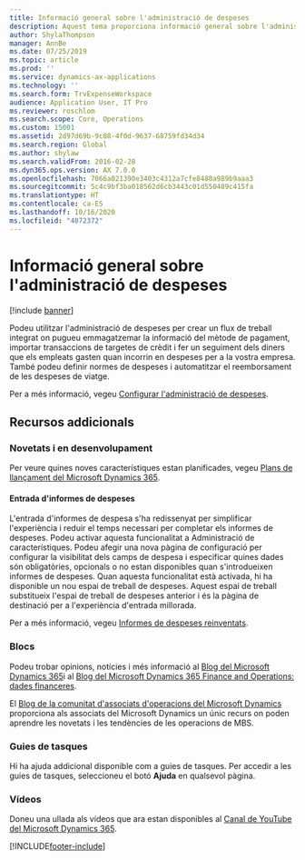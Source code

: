 ```yaml
---
title: Informació general sobre l'administració de despeses
description: Aquest tema proporciona informació general sobre l'administració de despeses i enllaços a recursos addicionals. Podeu utilitzar l'administració de despeses per crear un flux de treball integrat on pugueu emmagatzemar la informació del mètode de pagament, importar transaccions de targetes de crèdit i fer un seguiment dels diners que els empleats gasten quan incorrin en despeses per a la vostra empresa.
author: ShylaThompson
manager: AnnBe
ms.date: 07/25/2019
ms.topic: article
ms.prod: ''
ms.service: dynamics-ax-applications
ms.technology: ''
ms.search.form: TrvExpenseWorkspace
audience: Application User, IT Pro
ms.reviewer: roschlom
ms.search.scope: Core, Operations
ms.custom: 15001
ms.assetid: 2d97d69b-9c08-4f0d-9637-68759fd34d34
ms.search.region: Global
ms.author: shylaw
ms.search.validFrom: 2016-02-28
ms.dyn365.ops.version: AX 7.0.0
ms.openlocfilehash: 7066a021390e3403c4312a7cfe8488a989b9aaa3
ms.sourcegitcommit: 5c4c9bf3ba018562d6cb3443c01d550489c415fa
ms.translationtype: HT
ms.contentlocale: ca-ES
ms.lasthandoff: 10/16/2020
ms.locfileid: "4072372"
---
```

# <a name="expense-management-overview"></a>Informació general sobre l'administració de despeses

[!include [banner](../includes/banner.md)]

Podeu utilitzar l'administració de despeses per crear un flux de treball integrat on pugueu emmagatzemar la informació del mètode de pagament, importar transaccions de targetes de crèdit i fer un seguiment dels diners que els empleats gasten quan incorrin en despeses per a la vostra empresa. També podeu definir normes de despeses i automatitzar el reemborsament de les despeses de viatge.

Per a més informació, vegeu [Configurar l'administració de despeses](plan-expense-management.md).

## <a name="additional-resources"></a>Recursos addicionals

### <a name="whats-new-and-in-development"></a>Novetats i en desenvolupament

Per veure quines noves característiques estan planificades, vegeu [Plans de llançament del Microsoft Dynamics 365](https://go.microsoft.com/fwlink/?linkid=2010158).

#### <a name="expense-report-entry"></a>Entrada d'informes de despeses

L'entrada d'informes de despesa s'ha redissenyat per simplificar l'experiència i reduir el temps necessari per completar els informes de despeses. Podeu activar aquesta funcionalitat a Administració de característiques. Podeu afegir una nova pàgina de configuració per configurar la visibilitat dels camps de despesa i especificar quines dades són obligatòries, opcionals o no estan disponibles quan s'introdueixen informes de despeses. Quan aquesta funcionalitat està activada, hi ha disponible un nou espai de treball de despeses. Aquest espai de treball substitueix l'espai de treball de despeses anterior i és la pàgina de destinació per a l'experiència d'entrada millorada.

Per a més informació, vegeu [Informes de despeses reinventats](ExpenseWorkspaceNew.md).

### <a name="blogs"></a>Blocs

Podeu trobar opinions, notícies i més informació al [Blog del Microsoft Dynamics 365](https://community.dynamics.com/b/msftdynamicsblog?c=Enterprise)i al [Blog del Microsoft Dynamics 365 Finance and Operations: dades financeres](https://community.dynamics.com/365/financeandoperations/b/financials).

El [Blog de la comunitat d'associats d'operacions del Microsoft Dynamics](https://community.dynamics.com/partner/b/operationspartnercommunityblog) proporciona als associats del Microsoft Dynamics un únic recurs on poden aprendre les novetats i les tendències de les operacions de MBS.

### <a name="task-guides"></a>Guies de tasques

Hi ha ajuda addicional disponible com a guies de tasques. Per accedir a les guies de tasques, seleccioneu el botó **Ajuda** en qualsevol pàgina.

### <a name="videos"></a>Vídeos

Doneu una ullada als vídeos que ara estan disponibles al [Canal de YouTube del Microsoft Dynamics 365](https://www.youtube.com/channel/UCJGCg4rB3QSs8y_1FquelBQ).


[!INCLUDE[footer-include](../includes/footer-banner.md)]